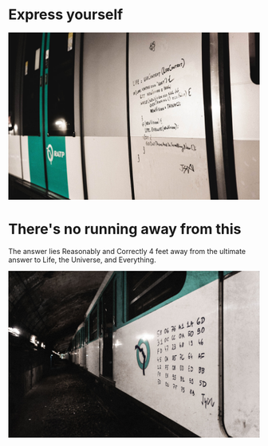 # Express yourself

![The beginning](./theBeginning.jpg)

# There's no running away from this

The answer lies Reasonably and Correctly 4 feet away from the ultimate answer to Life, the Universe, and Everything.

![Tormented](./torment.jpg)
